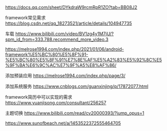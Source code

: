 

https://docs.qq.com/sheet/DYkdraW9rcmRpR1ZO?tab=BB08J2



framework常见需求
https://blog.csdn.net/qq_18273521/article/details/104947735

车载
https://www.bilibili.com/video/BV1zg4y1M7jU/?spm_id_from=333.788.recommend_more_video.3


https://melrose1994.com/index.php/2021/01/06/android-framework%E5%BC%80%E5%8F%91-%E5%BC%80%E5%8F%91%E7%8E%AF%E5%A2%83%E5%92%8C%E5%9F%BA%E6%9C%AC%E7%9F%A5%E8%AF%86/

添加预装应用
https://melrose1994.com/index.php/page/3/

添加系统服务
https://www.cnblogs.com/guanxinjing/p/17872077.html


framework简历中可以实现的需求
https://www.yuanjisong.com/consultant/256257


主题切换
https://www.bilibili.com/read/cv20000393/?jump_opus=1


https://www.sunofbeach.net/a/1453522372555464705